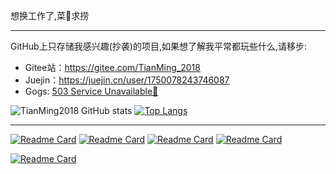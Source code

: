 
想换工作了,菜🐶求捞

-----------
GitHub上只存储我感兴趣(抄袭)的项目,如果想了解我平常都玩些什么,请移步:

- Gitee站：<https://gitee.com/TianMing_2018>
- Juejin：<https://juejin.cn/user/1750078243746087>
- Gogs: [503 Service Unavailable🤪](http://git.myserver.com)


![TianMing2018 GitHub stats](https://github-readme-stats.vercel.app/api?username=TianMing2018&include_all_commits=true&show_icons=true&rank_icon=github&theme=vue)
[![Top Langs](https://github-readme-stats.vercel.app/api/top-langs/?username=TianMing2018&layout=compact&theme=vue)](https://github.com/TianMing2018/paketo-demo)


-----------
[![Readme Card](https://github-readme-stats.vercel.app/api/pin/?username=TianMing2018&repo=paketo-demo&show_owner=true&theme=vue&description_lines_count=3)](https://github.com/TianMing2018/paketo-demo)
[![Readme Card](https://github-readme-stats.vercel.app/api/pin/?username=TianMing2018&repo=jar-analyzer&show_owner=true&theme=vue&description_lines_count=3)](https://github.com/TianMing2018/jar-analyzer)
[![Readme Card](https://github-readme-stats.vercel.app/api/pin/?username=TianMing2018&repo=spring-cloud-alibaba&show_owner=true&theme=vue&description_lines_count=3)](https://github.com/TianMing2018/spring-cloud-alibaba)
[![Readme Card](https://github-readme-stats.vercel.app/api/pin/?username=TianMing2018&repo=rocketmq&show_owner=true&theme=vue&description_lines_count=3)](https://github.com/TianMing2018/rocketmq)


[![Readme Card](https://github-readme-stats.vercel.app/api/pin/?username=TianMing2018&repo=incubator-seata-website&show_owner=true&theme=vue&description_lines_count=3&card_width=1000)](https://github.com/TianMing2018/incubator-seata-website)



<!---
TianMing2018/TianMing2018 is a ✨ special ✨ repository because its `README.md` (this file) appears on your GitHub profile.
You can click the Preview link to take a look at your changes.
--->


